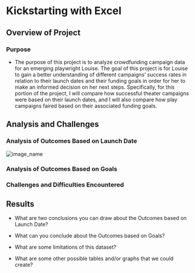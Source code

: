 # **Kickstarting with Excel**

## **Overview of Project**

### Purpose 
- The purpose of this project is to analyze crowdfunding campaign data for an emerging playwright Louise. The goal of  this project is for Louise to gain a better understanding of different campaigns’ success rates in relation to their launch dates and their funding goals in order for her to make an informed decision on her next steps.  Specifically, for this portion of the project, I will compare how successful theater campaigns were based on their launch dates, and I will also compare how play campaigns faired based on their associated funding goals.

## Analysis and Challenges

### Analysis of Outcomes Based on Launch Date
![image_name](path/to/image_name.png)

### Analysis of Outcomes Based on Goals

### Challenges and Difficulties Encountered

## Results

- What are two conclusions you can draw about the Outcomes based on Launch Date?

- What can you conclude about the Outcomes based on Goals?

- What are some limitations of this dataset?

- What are some other possible tables and/or graphs that we could create?
